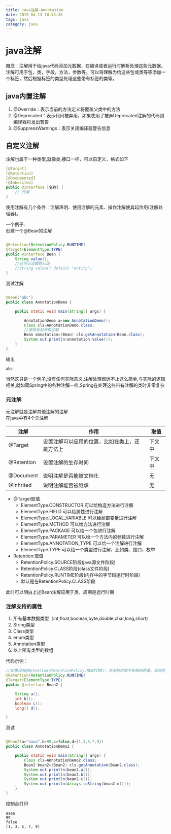 ```yaml
---
title: java注解-Annotation
date: 2019-04-13 10:43:33
tags: java
category: java
---
```


# java注解

概念：注解用于给java代码添加元数据，在编译或者运行时解析处理这些元数据。注解可用于包，类，字段，方法，参数等。可以将理解为给这些包或类等等添加一个标签，然后根据标签的类型处理这些带有标签的类等。

<!--more-->

## java内置注解

1. @Override：表示当前的方法定义将覆盖父类中的方法
2. @Deprecated：表示代码被弃用，如果使用了被@Deprecated注解的代码则编译器将发出警告
3. @SuppressWarnings：表示关闭编译器警告信息


## 自定义注解

注解也属于一种类型,就像类,接口一样，可以自定义，格式如下

~~~java
[@Target]
[@Retention]
[@Documented]
[@Inherited]
public @interface [名称] {
    // 元素
}
~~~

使用注解有几个条件：注解声明、使用注解的元素、操作注解使其起作用(注解处理器)。  

一个例子:   
创建一个@Bean的注解
~~~java

@Retention(RetentionPolicy.RUNTIME)
@Target(ElementType.TYPE)
public @interface Bean {
    String value();
    //也可以设置默认值
    //String value() default "entity";
}
~~~
测试注解
~~~java

@Bean("abc")
public class AnnotationDemo {

    public static void main(String[] args) {

        AnnotationDemo a=new AnnotationDemo();
        Class cls=AnnotationDemo.class;
        //使用反射获取注解
        Bean annotation=(Bean) cls.getAnnotation(Bean.class);
        System.out.println(annotation.value());
    }
}
~~~
输出
~~~
abc
~~~

当然这只是一个例子,没有任何实际意义,注解处理器远不止这么简单,与实际的逻辑相关,就如同Spring中的各种注解一样,Spring在处理这些带有注解的类时非常复杂   

### 元注解

元注解就是注解其他注解的注解   
在java中有4个元注解


| 注解       | 作用                                            | 取值   |
| ---------- | ---------------------------------------------- | ------ |
| @Target    | 设置注解可以应用的位置，比如在类上，还是方法上         | 下文中 |
| @Retention | 设置注解的生存时间                                | 下文中 |
| @Document  | 说明注解是否能被文档化                             | 无     |
| @Inhrited  | 说明注解能否被继承                                | 无     |


- @Target取值
  - ElementType.CONSTRUCTOR 可以给构造方法进行注解
  - ElementType.FIELD 可以给属性进行注解
  - ElementType.LOCAL_VARIABLE 可以给局部变量进行注解
  - ElementType.METHOD 可以给方法进行注解
  - ElementType.PACKAGE 可以给一个包进行注解
  - ElementType.PARAMETER 可以给一个方法内的参数进行注解
  - ElementType.ANNOTATION_TYPE 可以给一个注解进行注解
  - ElementType.TYPE 可以给一个类型进行注解，比如类、接口、枚举
- Retention:取值
  - RetentionPolicy.SOURCE阶段(java源文件阶段)
  - RetentionPolicy.CLASS阶段(class文件阶段)
  - RetentionPolicy.RUNTIME阶段(内存中的字节码运行时阶段)
  - 默认是在RetentionPolicy.CLASS阶段

此时可以明白上述Bean注解应用于类，周期是运行时期

### 注解支持的属性
1. 所有基本数据类型（int,float,boolean,byte,double,char,long,short) 
2. String类型 
3. Class类型 
4. enum类型 
5. Annotation类型 
6. 以上所有类型的数组

代码示例：
~~~java
//如果没有@Retention(RetentionPolicy.RUNTIME)，在反射时拿不到相应的值，会抛空指针异常，因为默认注解生存时间是class文件
@Retention(RetentionPolicy.RUNTIME)
@Target(ElementType.TYPE)
public @interface Bean2 {

    String a();
    int b();
    boolean c();
    long[] d();

}
~~~

测试
~~~java

@Bean2(a="aaaa",b=99,c=false,d={1,3,5,7,9})
public class AnnotationDemo2 {

    public static void main(String[] args) {
        Class cls=AnnotationDemo2.class;
        Bean2 bean2=(Bean2) cls.getAnnotation(Bean2.class);
        System.out.println(bean2.a());
        System.out.println(bean2.b());
        System.out.println(bean2.c());
        System.out.println(Arrays.toString(bean2.d()));
    }
}
~~~
控制台打印
~~~
aaaa
99
false
[1, 3, 5, 7, 9]
~~~

